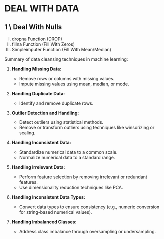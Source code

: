 <h1>DEAL WITH DATA</h1>
<h2>1 \ Deal With Nulls</h2>

<ol type="I" >
      <li>dropna Function (DROP)</li> 
      <li>fillna Function (Fill With Zeros)</li>      
      <li>Simpleimputer Function (Fill With Mean/Median)</li>
    
</ol>

Summary of data cleansing techniques in machine learning:

1. **Handling Missing Data:**
   - Remove rows or columns with missing values.
   - Impute missing values using mean, median, or mode.

2. **Handling Duplicate Data:**
   - Identify and remove duplicate rows.

3. **Outlier Detection and Handling:**
   - Detect outliers using statistical methods.
   - Remove or transform outliers using techniques like winsorizing or scaling.

4. **Handling Inconsistent Data:**
   - Standardize numerical data to a common scale.
   - Normalize numerical data to a standard range.

5. **Handling Irrelevant Data:**
   - Perform feature selection by removing irrelevant or redundant features.
   - Use dimensionality reduction techniques like PCA.

6. **Handling Inconsistent Data Types:**
   - Convert data types to ensure consistency (e.g., numeric conversion for string-based numerical values).

7. **Handling Imbalanced Classes:**
   - Address class imbalance through oversampling or undersampling.